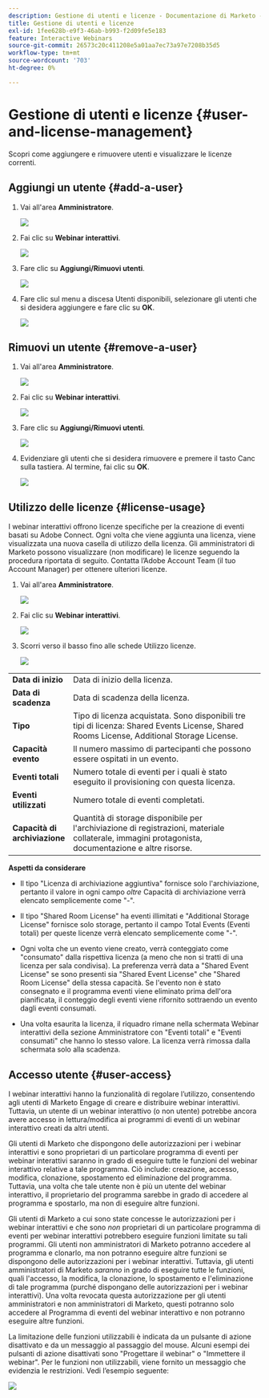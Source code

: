 ```yaml
---
description: Gestione di utenti e licenze - Documentazione di Marketo - Documentazione del prodotto
title: Gestione di utenti e licenze
exl-id: 1fee628b-e9f3-46ab-b993-f2d09fe5e183
feature: Interactive Webinars
source-git-commit: 26573c20c411208e5a01aa7ec73a97e7208b35d5
workflow-type: tm+mt
source-wordcount: '703'
ht-degree: 0%

---
```


# Gestione di utenti e licenze {#user-and-license-management}

Scopri come aggiungere e rimuovere utenti e visualizzare le licenze correnti.

## Aggiungi un utente {#add-a-user}

1. Vai all&#39;area **Amministratore**.

   ![](assets/user-and-license-management-1.png)

1. Fai clic su **Webinar interattivi**.

   ![](assets/user-and-license-management-2.png)

1. Fare clic su **Aggiungi/Rimuovi utenti**.

   ![](assets/user-and-license-management-3.png)

1. Fare clic sul menu a discesa Utenti disponibili, selezionare gli utenti che si desidera aggiungere e fare clic su **OK**.

   ![](assets/user-and-license-management-4.png)

## Rimuovi un utente {#remove-a-user}

1. Vai all&#39;area **Amministratore**.

   ![](assets/user-and-license-management-5.png)

1. Fai clic su **Webinar interattivi**.

   ![](assets/user-and-license-management-6.png)

1. Fare clic su **Aggiungi/Rimuovi utenti**.

   ![](assets/user-and-license-management-7.png)

1. Evidenziare gli utenti che si desidera rimuovere e premere il tasto Canc sulla tastiera. Al termine, fai clic su **OK**.

   ![](assets/user-and-license-management-8.png)

## Utilizzo delle licenze {#license-usage}

I webinar interattivi offrono licenze specifiche per la creazione di eventi basati su Adobe Connect. Ogni volta che viene aggiunta una licenza, viene visualizzata una nuova casella di utilizzo della licenza. Gli amministratori di Marketo possono visualizzare (non modificare) le licenze seguendo la procedura riportata di seguito. Contatta l’Adobe Account Team (il tuo Account Manager) per ottenere ulteriori licenze.

1. Vai all&#39;area **Amministratore**.

   ![](assets/user-and-license-management-9.png)

1. Fai clic su **Webinar interattivi**.

   ![](assets/user-and-license-management-10.png)

1. Scorri verso il basso fino alle schede Utilizzo licenze.

   ![](assets/user-and-license-management-11.png)

<table>
  <tr>
   <td width="20%"><b>Data di inizio</b></td>
   <td width="80%">Data di inizio della licenza.</td>
  </tr>
  <tr>
   <td width="20%"><b>Data di scadenza</b></td>
   <td width="80%">Data di scadenza della licenza.</td>
  </tr>
  <tr>
   <td width="20%"><b>Tipo</b></td>
   <td width="80%">Tipo di licenza acquistata. Sono disponibili tre tipi di licenza: Shared Events License, Shared Rooms License, Additional Storage License.</td>
  </tr>
  <tr>
   <td width="20%"><b>Capacità evento</b></td>
   <td width="80%">Il numero massimo di partecipanti che possono essere ospitati in un evento.</td>
  </tr>
  <tr>
   <td width="20%"><b>Eventi totali</b></td>
   <td width="80%">Numero totale di eventi per i quali è stato eseguito il provisioning con questa licenza.</td>
  </tr>
  <tr>
   <td width="20%"><b>Eventi utilizzati</b></td>
   <td width="80%">Numero totale di eventi completati.</td>
  </tr>
  <tr>
   <td width="20%"><b>Capacità di archiviazione</b></td>
   <td width="80%">Quantità di storage disponibile per l'archiviazione di registrazioni, materiale collaterale, immagini protagonista, documentazione e altre risorse.</td>
  </tr>
  </tbody>
</table>

**Aspetti da considerare**

* Il tipo &quot;Licenza di archiviazione aggiuntiva&quot; fornisce solo l&#39;archiviazione, pertanto il valore in ogni campo _oltre_ Capacità di archiviazione verrà elencato semplicemente come &quot;-&quot;.

* Il tipo &quot;Shared Room License&quot; ha eventi illimitati e &quot;Additional Storage License&quot; fornisce solo storage, pertanto il campo Total Events (Eventi totali) per queste licenze verrà elencato semplicemente come &quot;-&quot;.

* Ogni volta che un evento viene creato, verrà conteggiato come &quot;consumato&quot; dalla rispettiva licenza (a meno che non si tratti di una licenza per sala condivisa). La preferenza verrà data a &quot;Shared Event License&quot; se sono presenti sia &quot;Shared Event License&quot; che &quot;Shared Room License&quot; della stessa capacità. Se l&#39;evento non è stato consegnato e il programma eventi viene eliminato prima dell&#39;ora pianificata, il conteggio degli eventi viene rifornito sottraendo un evento dagli eventi consumati.

* Una volta esaurita la licenza, il riquadro rimane nella schermata Webinar interattivi della sezione Amministratore con &quot;Eventi totali&quot; e &quot;Eventi consumati&quot; che hanno lo stesso valore. La licenza verrà rimossa dalla schermata solo alla scadenza.

## Accesso utente {#user-access}

I webinar interattivi hanno la funzionalità di regolare l’utilizzo, consentendo agli utenti di Marketo Engage di creare e distribuire webinar interattivi. Tuttavia, un utente di un webinar interattivo (o non utente) potrebbe ancora avere accesso in lettura/modifica ai programmi di eventi di un webinar interattivo creati da altri utenti.

Gli utenti di Marketo che dispongono delle autorizzazioni per i webinar interattivi e sono proprietari di un particolare programma di eventi per webinar interattivi saranno in grado di eseguire tutte le funzioni del webinar interattivo relative a tale programma. Ciò include: creazione, accesso, modifica, clonazione, spostamento ed eliminazione del programma. Tuttavia, una volta che tale utente non è più un utente del webinar interattivo, il proprietario del programma sarebbe in grado di accedere al programma e spostarlo, ma non di eseguire altre funzioni.

Gli utenti di Marketo a cui sono state concesse le autorizzazioni per i webinar interattivi e che sono _non_ proprietari di un particolare programma di eventi per webinar interattivi potrebbero eseguire funzioni limitate su tali programmi. Gli utenti non amministratori di Marketo potranno accedere al programma e clonarlo, ma non potranno eseguire altre funzioni se dispongono delle autorizzazioni per i webinar interattivi. Tuttavia, gli utenti amministratori di Marketo _saranno_ in grado di eseguire tutte le funzioni, quali l&#39;accesso, la modifica, la clonazione, lo spostamento e l&#39;eliminazione di tale programma (purché dispongano delle autorizzazioni per i webinar interattivi). Una volta revocata questa autorizzazione per gli utenti amministratori e non amministratori di Marketo, questi potranno solo accedere al Programma di eventi del webinar interattivo e non potranno eseguire altre funzioni.

La limitazione delle funzioni utilizzabili è indicata da un pulsante di azione disattivato e da un messaggio al passaggio del mouse. Alcuni esempi dei pulsanti di azione disattivati sono &quot;Progettare il webinar&quot; o &quot;Immettere il webinar&quot;. Per le funzioni non utilizzabili, viene fornito un messaggio che evidenzia le restrizioni. Vedi l’esempio seguente:

![](assets/user-and-license-management-12.png)
